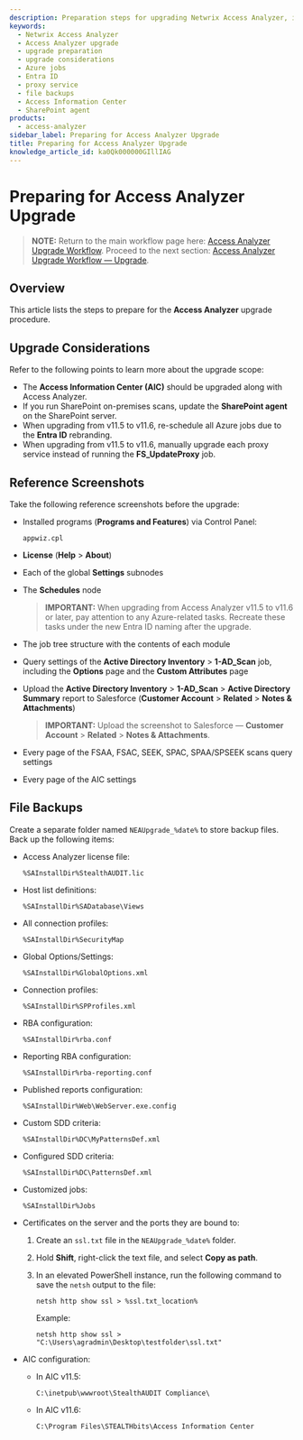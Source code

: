 ```yaml
---
description: Preparation steps for upgrading Netwrix Access Analyzer, including considerations, reference screenshots, and required file backups.
keywords:
  - Netwrix Access Analyzer
  - Access Analyzer upgrade
  - upgrade preparation
  - upgrade considerations
  - Azure jobs
  - Entra ID
  - proxy service
  - file backups
  - Access Information Center
  - SharePoint agent
products:
  - access-analyzer
sidebar_label: Preparing for Access Analyzer Upgrade
title: Preparing for Access Analyzer Upgrade
knowledge_article_id: ka0Qk000000GIllIAG
---
```


# Preparing for Access Analyzer Upgrade

> **NOTE:** Return to the main workflow page here: [Access Analyzer Upgrade Workflow](/docs/kb/accessanalyzer/access-analyzer-upgrade-workflow.md).
> Proceed to the next section: [Access Analyzer Upgrade Workflow — Upgrade](/docs/kb/accessanalyzer/access-analyzer-upgrade-workflow-upgrade.md).

## Overview

This article lists the steps to prepare for the **Access Analyzer** upgrade procedure.

## Upgrade Considerations

Refer to the following points to learn more about the upgrade scope:

- The **Access Information Center (AIC)** should be upgraded along with Access Analyzer.
- If you run SharePoint on-premises scans, update the **SharePoint agent** on the SharePoint server.
- When upgrading from v11.5 to v11.6, re-schedule all Azure jobs due to the **Entra ID** rebranding.
- When upgrading from v11.5 to v11.6, manually upgrade each proxy service instead of running the **FS_UpdateProxy** job.

## Reference Screenshots

Take the following reference screenshots before the upgrade:

- Installed programs (**Programs and Features**) via Control Panel:

  ```registry
  appwiz.cpl
  ```

- **License** (**Help** > **About**)
- Each of the global **Settings** subnodes
- The **Schedules** node

  > **IMPORTANT:** When upgrading from Access Analyzer v11.5 to v11.6 or later, pay attention to any Azure-related tasks. Recreate these tasks under the new Entra ID naming after the upgrade.

- The job tree structure with the contents of each module
- Query settings of the **Active Directory Inventory** > **1-AD_Scan** job, including the **Options** page and the **Custom Attributes** page
- Upload the **Active Directory Inventory** > **1-AD_Scan** > **Active Directory Summary** report to Salesforce (**Customer Account** > **Related** > **Notes & Attachments**)

  > **IMPORTANT:** Upload the screenshot to Salesforce — **Customer Account** > **Related** > **Notes & Attachments**.

- Every page of the FSAA, FSAC, SEEK, SPAC, SPAA/SPSEEK scans query settings
- Every page of the AIC settings

## File Backups

Create a separate folder named `NEAUpgrade_%date%` to store backup files. Back up the following items:

- Access Analyzer license file:

  ```registry
  %SAInstallDir%StealthAUDIT.lic
  ```

- Host list definitions:

  ```registry
  %SAInstallDir%SADatabase\Views
  ```

- All connection profiles:

  ```registry
  %SAInstallDir%SecurityMap
  ```

- Global Options/Settings:

  ```registry
  %SAInstallDir%GlobalOptions.xml
  ```

- Connection profiles:

  ```registry
  %SAInstallDir%SPProfiles.xml
  ```

- RBA configuration:

  ```registry
  %SAInstallDir%rba.conf
  ```

- Reporting RBA configuration:

  ```registry
  %SAInstallDir%rba-reporting.conf
  ```

- Published reports configuration:

  ```registry
  %SAInstallDir%Web\WebServer.exe.config
  ```

- Custom SDD criteria:

  ```registry
  %SAInstallDir%DC\MyPatternsDef.xml
  ```

- Configured SDD criteria:

  ```registry
  %SAInstallDir%DC\PatternsDef.xml
  ```

- Customized jobs:

  ```registry
  %SAInstallDir%Jobs
  ```

- Certificates on the server and the ports they are bound to:

  1. Create an `ssl.txt` file in the `NEAUpgrade_%date%` folder.
  2. Hold **Shift**, right-click the text file, and select **Copy as path**.
  3. In an elevated PowerShell instance, run the following command to save the `netsh` output to the file:

     ```registry
     netsh http show ssl > %ssl.txt_location%
     ```

     Example:

     ```registry
     netsh http show ssl > "C:\Users\agradmin\Desktop\testfolder\ssl.txt"
     ```

- AIC configuration:

  - In AIC v11.5:

    ```registry
    C:\inetpub\wwwroot\StealthAUDIT Compliance\
    ```

  - In AIC v11.6:

    ```registry
    C:\Program Files\STEALTHbits\Access Information Center
    ```
